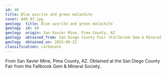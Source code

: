 ```yaml
---
id: 40 
title: Blue azurite and green malachite
cover: 040_07.jpg
geology  title: Blue azurite and green malachite
geology  id: 40
geology  origin: San Xavier Mine, Pima County, AZ
geology  obtained_from: San Diego County Fair (Fallbrook Gem & Mineral Society)
geology  obtained_on: 2023-06-22
classification: carbonate
---
```


From San Xavier Mine, Pima County, AZ. Obtained at the San Diego County Fair from the Fallbrook Gem & Mineral Society.
